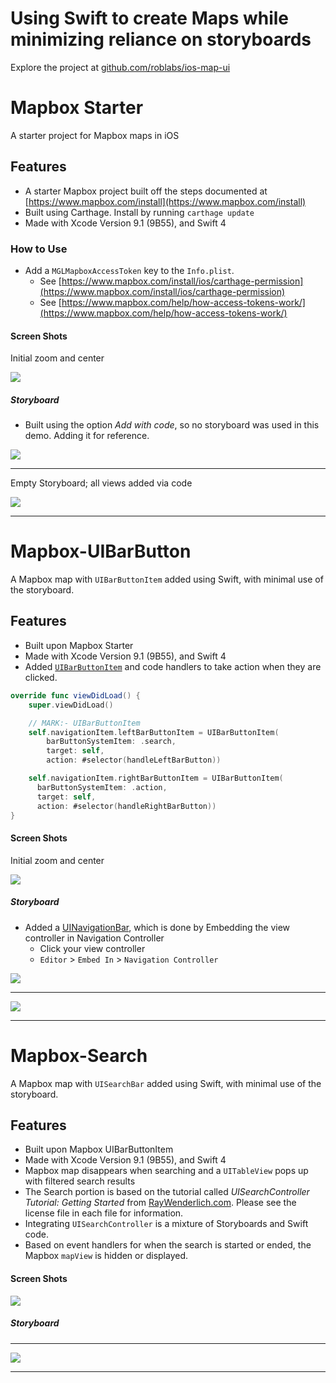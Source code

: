 # Using Swift to create Maps while minimizing reliance on storyboards

Explore the project at [github.com/roblabs/ios-map-ui](https://github.com/roblabs/ios-map-ui/)

# Mapbox Starter

A starter project for Mapbox maps in iOS

## Features
* A starter Mapbox project built off the steps documented at [https://www.mapbox.com/install](https://www.mapbox.com/install)
* Built using Carthage.  Install by running `carthage update`
* Made with Xcode Version 9.1 (9B55), and Swift 4

### How to Use
* Add a `MGLMapboxAccessToken` key to the `Info.plist`.
  * See [https://www.mapbox.com/install/ios/carthage-permission](https://www.mapbox.com/install/ios/carthage-permission)
  * See [https://www.mapbox.com/help/how-access-tokens-work/](https://www.mapbox.com/help/how-access-tokens-work/)


#### Screen Shots

Initial zoom and center

![](Mapbox-starter/Mapbox-starter.png)

##### Storyboard

* Built using the option *Add with code*, so no storyboard was used in this demo.  Adding it for reference.

![](Mapbox-starter/add-with-code.png)

---

Empty Storyboard; all views added via code

![](Mapbox-starter/main.storyboard.png)


---

# Mapbox-UIBarButton

A Mapbox map with `UIBarButtonItem` added using Swift, with minimal use of the storyboard.

## Features
* Built upon Mapbox Starter
* Made with Xcode Version 9.1 (9B55), and Swift 4
* Added [`UIBarButtonItem`](https://developer.apple.com/documentation/uikit/uibarbuttonsystemitem) and code handlers to take action when they are clicked.
``` Swift
override func viewDidLoad() {
    super.viewDidLoad()

    // MARK:- UIBarButtonItem
    self.navigationItem.leftBarButtonItem = UIBarButtonItem(
        barButtonSystemItem: .search,
        target: self,
        action: #selector(handleLeftBarButton))

    self.navigationItem.rightBarButtonItem = UIBarButtonItem(
      barButtonSystemItem: .action,
      target: self,
      action: #selector(handleRightBarButton))
}
```

#### Screen Shots

Initial zoom and center

![](Mapbox-UIBarButton/Mapbox-UIBarButton.png)

##### Storyboard

* Added a [UINavigationBar](https://developer.apple.com/documentation/uikit/uinavigationbar), which is done by Embedding the view controller in Navigation Controller
  * Click your view controller
  * `Editor` > `Embed In` > `Navigation Controller`

![](Mapbox-UIBarButton/Editor.Embed-in.Navigation-Controller.png)

---

![](Mapbox-UIBarButton/main.storyboard.png)

---


# Mapbox-Search

A Mapbox map with `UISearchBar` added using Swift, with minimal use of the storyboard.


## Features
* Built upon Mapbox UIBarButtonItem
* Made with Xcode Version 9.1 (9B55), and Swift 4
* Mapbox map disappears when searching and a `UITableView` pops up with filtered search results
* The Search portion is based on the tutorial called *UISearchController Tutorial: Getting Started* from [RayWenderlich.com](https://www.raywenderlich.com/157864/uisearchcontroller-tutorial-getting-started).  Please see the license file in each file for information.
* Integrating `UISearchController` is a mixture of Storyboards and Swift code.
* Based on event handlers for when the search is started or ended, the Mapbox `mapView` is hidden or displayed.


#### Screen Shots



![](Mapbox-Search/Mapbox-Search.gif)

##### Storyboard

---

![](Mapbox-Search/main.storyboard.png)

---

